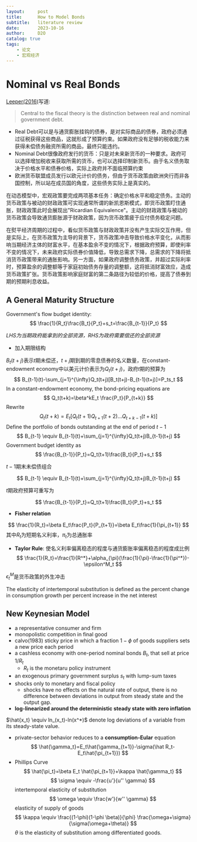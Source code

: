 ```yaml
---
layout:     post
title:      How to Model Bonds
subtitle:   literature review
date:       2023-10-16
author:     D2O
catalog: true
tags:
    - 论文
    - 宏观经济
---
```

# Nominal vs Real Bonds
[Leeper(2016)](https://ideas.repec.org/p/gla/glaewp/2016_01.html)写道:
> Central to the fiscal theory is the distinction between real and nominal government debt.

- Real Debt可以是与通货膨胀挂钩的债券，是对实际商品的债券，政府必须通过征税获得这些商品，这就形成了预算约束。如果政府没有足够的税收能力来获得未偿债务融资所需的商品，最终只能违约。
- Nominal Debt很像政府发行的货币：只是对未来新货币的一种要求。政府可以选择增加税收来获取所需的货币，也可以选择印制新货币。由于名义债务取决于价格水平和债券价格，实际上政府并不面临预算约束
- 欧洲货币联盟成员发行以欧元计价的债务，但由于货币政策由欧洲央行而非各国控制，所以站在成员国的角度，这些债务实际上是真实的。

在动态模型中，宏观政策要完成两项基本任务：确定价格水平和稳定债务。主动的货币政策与被动的财政政策可实现通常所谓的新凯恩斯模式，即货币政策盯住通胀，财政政策此时会展现出"Ricardian Equivalence"。主动的财政政策与被动的货币政策会导致通货膨胀源于财政政策，因为货币政策疲于应付债务稳定问题。

在熨平经济周期的过程中，看似货币政策与财政政策并没有产生实际交互作用，但是实际上，在货币政策为主导的背景下，货币政策冲击导致价格水平变化，从而影响当期经济主体的财富水平，在基本盈余不变的情况下，根据政府预算，即使利率不变的情况下，未来政府实际债券价值降低，导致总需求下降，总需求的下降将抵消货币政策带来的通胀影响。另一方面，如果政府调整债务政策，并超过实际利率时，预算盈余的调整额等于家庭初始债务存量的调整额，这将抵消财富效应，造成货币政策扩张。货币政策影响家庭财富的第二条路径为较低的价格，提高了债券到期的预期利息收益。

## A General Maturity Structure

Government's flow budget identity:
$$
\frac{1}{R_t}\frac{B_t}{P_t}+s_t=\frac{B_{t-1}}{P_t}
$$

*LHS为当期政府能拿到的全部资源，RHS为政府需要偿还的全部资源*

- 加入期限结构

$B_t(t+j)$表示$t$期未偿还，$t+j$期到期的零息债券的名义数量，在constant-endowment economy中以美元计价表示为$Q_t(t+j)$，政府$t$期的预算为
$$
B_{t-1}(t)-\sum_{j=1}^{\infty}Q_t(t+j)[B_t(t+j)-B_{t-1}(t+j)]=P_ts_t
$$
In a constant-endowment economy, the bond-pricing equations are
$$
Q_t(t+k)=\beta^kE_t \frac{P_t}{P_{t+k}}
$$
Rewrite
$$
Q_t(t+k)=E_t[Q_t(t+1)Q_{t+1}(t+2)...Q_{t+k-1}(t+k)]
$$
Define the portfolio of bonds outstanding at the end of period $t-1$
$$
B_{t-1} \equiv B_{t-1}(t)+\sum_{j=1}^{\infty}Q_t(t+j)B_{t-1}(t+j)
$$
Government budget identity as
$$
\frac{B_{t-1}}{P_t}=Q_t(t+1)\frac{B_t}{P_t}+s_t
$$



$t-1$期末未偿债组合

$$
B_{t-1} \equiv B_{t-1}(t)+\sum_{j=1}^{\infty}Q_t(t+j)B_{t-1}(t+j)
$$

$t$期政府预算可重写为

$$
\frac{B_{t-1}}{P_t}=Q_t(t+1)\frac{B_t}{P_t}+s_t
$$

- **Fisher relation**

$$
\frac{1}{R_t}=\beta E_t\frac{P_t}{P_{t+1}}=\beta E_t\frac{1}{\pi_{t+1}}
$$
其中$R_t$为短期名义利率，$\pi_t$为总通胀率

- **Taylor Rule**: 使名义利率偏离稳态的程度与通货膨胀率偏离稳态的程度成比例
$$
\frac{1}{R_t}=\frac{1}{R^*}+\alpha_{\pi}(\frac{1}{\pi}-\frac{1}{\pi^*})-\epsilon^M_t
$$

$\epsilon_t^M$是货币政策的外生冲击

The elasticity of intertemporal substitution is defined as the percent change in consumption growth per percent increase in the net interest

## New Keynesian Model

- a representative consumer and firm
- monopolistic competition in final good
- calvo(1983) sticky price in which a fraction $1-\phi$ of goods suppliers sets a new price each period
- a cashless economy with one-period nominal bonds $B_t$, that sell at price $1/R_t$
    - $R_t$ is the monetaru policy instrument
- an exogenous primary government surplus $s_t$ with lump-sum taxes
- shocks only to monetary and fiscal policy
    - shocks have no effects on the natural rate of output, there is no difference between deviations in output from steady state and the output gap.
- **log-linearized around the deterministic steady state with zero inflation**

$\hat{x_t} \equiv ln_(x_t)-ln(x^*)$ denote log deviations of a variable from its steady-state value.

- private-sector behavior reduces to a **consumption-Eular** equation
$$
\hat{\gamma_t}=E_t\hat{\gamma_{t+1}}-\sigma(\hat R_t-E_t\hat{\pi_{t+1}})
$$
- Phillips Curve
$$
\hat{\pi_t}=\beta E_t \hat{\pi_{t+1}}+\kappa \hat{\gamma_t}
$$
$$
\sigma \equiv -\frac{u'}{u'' \gamma}
$$
intertemporal elasticity of substitution
$$
\omega \equiv \frac{w'}{w'' \gamma}
$$
elasticity of supply of goods
$$
\kappa \equiv \frac{(1-\phi)(1-\phi \beta)}{\phi} \frac{\omega+\sigma}{\sigma(\omega+\theta)}
$$
$\theta$ is the elasticity of substitution among differentiated goods.